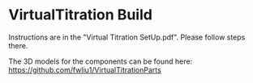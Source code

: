 # VirtualTitration Build

Instructions are in the "Virtual Titration SetUp.pdf". Please follow steps there.

The 3D models for the components can be found here: https://github.com/fwliu1/VirtualTitrationParts
